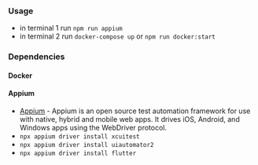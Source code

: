 
### Usage
* in terminal 1 run `npm run appium`
* in terminal 2 run `docker-compose up` or `npm run docker:start`

### Dependencies

#### Docker
#### Appium
* [Appium](http://appium.io/) - Appium is an open source test automation framework for use with native, hybrid and mobile web apps. It drives iOS, Android, and Windows apps using the WebDriver protocol.
* `npx appium driver install xcuitest`
* `npx appium driver install uiautomator2`
* `npx appium driver install flutter`
